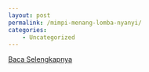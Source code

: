 ```yaml
---
layout: post
permalink: /mimpi-menang-lomba-nyanyi/
categories:
    - Uncategorized
---
```


[Baca Selengkapnya](/05)